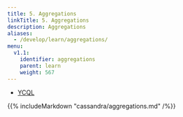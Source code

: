 ```yaml
---
title: 5. Aggregations
linkTitle: 5. Aggregations
description: Aggregations
aliases:
  - /develop/learn/aggregations/
menu:
  v1.1:
    identifier: aggregations
    parent: learn
    weight: 567
---
```


<ul class="nav nav-tabs nav-tabs-yb">
  <li>
    <a href="#cassandra" class="nav-link active" id="cassandra-tab" data-toggle="tab" role="tab" aria-controls="cassandra" aria-selected="true">
      <i class="icon-cassandra" aria-hidden="true"></i>
      YCQL
    </a>
  </li>
</ul>

<div class="tab-content">
  <div id="cassandra" class="tab-pane fade show active" role="tabpanel" aria-labelledby="cassandra-tab">
    {{% includeMarkdown "cassandra/aggregations.md" /%}}
  </div>
</div>
